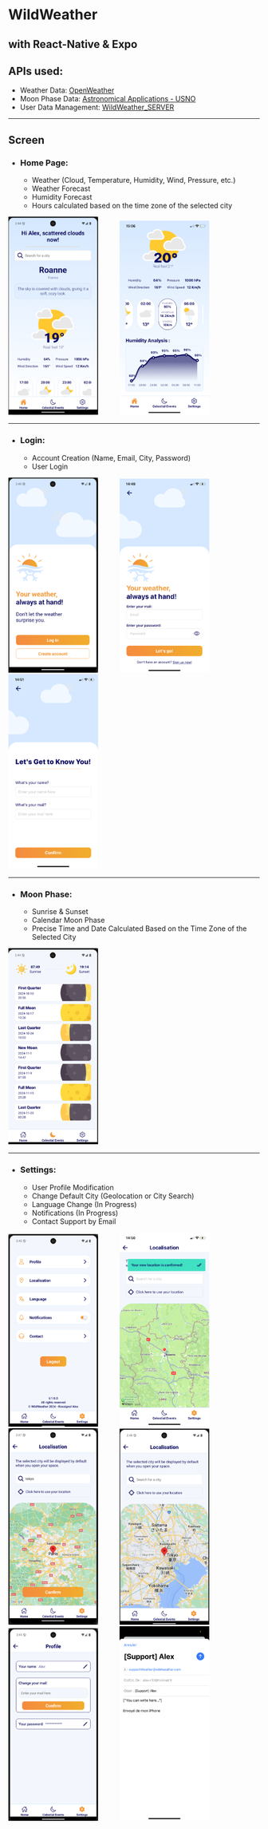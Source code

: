 # WildWeather
## with React-Native & Expo

## APIs used:
 - Weather Data: [OpenWeather](https://openweathermap.org/)
 - Moon Phase Data: [Astronomical Applications - USNO](https://aa.usno.navy.mil/data/api)
 - User Data Management: [WildWeather_SERVER](https://github.com/RossAlex0/WildWeather_SERVER)

---

## Screen

   - ### Home Page:
      - Weather (Cloud, Temperature, Humidity, Wind, Pressure, etc.)
      - Weather Forecast
      - Humidity Forecast
      - Hours calculated based on the time zone of the selected city

  <img src="https://github.com/RossAlex0/WildWeather_APP/blob/main/assets/readme/homeandr.png" alt="Cover" width="180"/> &nbsp;&nbsp;&nbsp;&nbsp;&nbsp;&nbsp;&nbsp;&nbsp;&nbsp;&nbsp;<img src="https://github.com/RossAlex0/WildWeather_APP/blob/main/assets/readme/homebottomios.jpeg" alt="Cover" width="180"/>

---

   - ### Login:
      - Account Creation (Name, Email, City, Password)
      - User Login

  <img src="https://github.com/RossAlex0/WildWeather_APP/blob/main/assets/readme/log.png" alt="Cover" width="180"/> &nbsp;&nbsp;&nbsp;&nbsp;&nbsp;&nbsp;&nbsp;&nbsp;&nbsp;&nbsp;<img src="https://github.com/RossAlex0/WildWeather_APP/blob/main/assets/readme/login.PNG" alt="Cover" width="180"/> &nbsp;&nbsp;&nbsp;&nbsp;&nbsp;&nbsp;&nbsp;&nbsp;&nbsp;&nbsp;<img src="https://github.com/RossAlex0/WildWeather_APP/blob/main/assets/readme/createacc.PNG" alt="Cover" width="180"/> 

---

   - ### Moon Phase:
      - Sunrise & Sunset
      - Calendar Moon Phase
      - Precise Time and Date Calculated Based on the Time Zone of the Selected City

<img src="https://github.com/RossAlex0/WildWeather_APP/blob/main/assets/readme/moonphase.png" alt="Cover" width="180"/>

---
    
   - ### Settings:
      - User Profile Modification
      - Change Default City (Geolocation or City Search)
      - Language Change (In Progress)
      - Notifications (In Progress)
      - Contact Support by Email
    
  <img src="https://github.com/RossAlex0/WildWeather_APP/blob/main/assets/readme/settings.png" alt="Cover" width="180"/> &nbsp;&nbsp;&nbsp;&nbsp;&nbsp;&nbsp;&nbsp;&nbsp;&nbsp;&nbsp;<img src="https://github.com/RossAlex0/WildWeather_APP/blob/main/assets/readme/popconfirm.PNG" alt="Cover" width="180"/> &nbsp;&nbsp;&nbsp;&nbsp;&nbsp;&nbsp;&nbsp;&nbsp;&nbsp;&nbsp;<img src="https://github.com/RossAlex0/WildWeather_APP/blob/main/assets/readme/localisation.png" alt="Cover" width="180"/> &nbsp;&nbsp;&nbsp;&nbsp;&nbsp;&nbsp;&nbsp;&nbsp;&nbsp;&nbsp;<img src="https://github.com/RossAlex0/WildWeather_APP/blob/main/assets/readme/localisation2.png" alt="Cover" width="180"/> &nbsp;&nbsp;&nbsp;&nbsp;&nbsp;&nbsp;&nbsp;&nbsp;&nbsp;&nbsp;<img src="https://github.com/RossAlex0/WildWeather_APP/blob/main/assets/readme/profile.png" alt="Cover" width="180"/> &nbsp;&nbsp;&nbsp;&nbsp;&nbsp;&nbsp;&nbsp;&nbsp;&nbsp;&nbsp;<img src="https://github.com/RossAlex0/WildWeather_APP/blob/main/assets/readme/contact.PNG" alt="Cover" width="180"/> 


